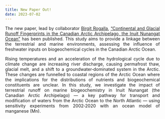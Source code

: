 ```yaml
---
title: New Paper Out!
date: 2023-07-02
---
```


The new paper, lead by collaborator [Birgit Rogalla](https://www.eoas.ubc.ca/~brogalla/), [“Continental and Glacial Runoff Fingerprints in the Canadian Arctic Archipelago, the Inuit Nunangat Ocean”](https://agupubs.onlinelibrary.wiley.com/doi/full/10.1029/2022JG007072) has been published. This study aims to provide a linkage between the terrestrial and marine environments, assessing the influence of freshwater inputs on biogeochemical cycles in the Canadian Arctic Ocean.  

<!--more-->

Rising temperatures and an acceleration of the hydrological cycle due to climate change are increasing river discharge, causing permafrost thaw, glacial melt, and a shift to a groundwater‐dominated system in the Arctic. These changes are funnelled to coastal regions of the Arctic Ocean where the implications for the distributions of nutrients and biogeochemical constituents are unclear. In this study, we investigate the impact of terrestrial runoff on marine biogeochemistry in Inuit Nunangat (the Canadian Arctic Archipelago) — a key pathway for transport and modification of waters from the Arctic Ocean to the North Atlantic — using sensitivity experiments from 2002‐2020 with an ocean model of manganese (Mn). 
<style>body {text-align: justify}</style>